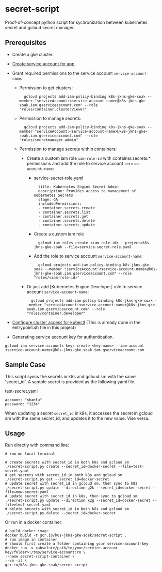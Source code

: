 # secret-script
Proof-of-concept python script for sychronization between kubernetes secret and gcloud secret manager.

## Prerequisites
- Create a gke cluster.

- [Create service account for app](https://cloud.google.com/docs/authentication/production#command-line)

- Grant required permissions to the service account `service-account-name`.

	- Permission to get clusters:

		    gcloud projects add-iam-policy-binding k8s-jkns-gke-soak --member "serviceAccount:<service-account-name>@k8s-jkns-gke-soak.iam.gserviceaccount.com" --role "roles/container.clusterViewer"
	
	- Permission to manage secrets:

		    gcloud projects add-iam-policy-binding k8s-jkns-gke-soak --member "serviceAccount:<service-account-name>@k8s-jkns-gke-soak.iam.gserviceaccount.com" --role "roles/secretmanager.admin"

	- Permission to manage secrets within containers:

		- Create a custom iam role `iam-role-id` with container.secrets.* permissions and add the role to service account `service-account-name`:
			- service-secret-role.yaml

				    title: Kubernetes Engine Secret Admin
				    description: Provides access to management of Kubernetes Secrets
				    stage: GA
				    includedPermissions:
				    - container.secrets.create
				    - container.secrets.list
				    - container.secrets.get
				    - container.secrets.delete
				    - container.secrets.update
			
			- Create a custom iam role

				    gcloud iam roles create <iam-role-id> --project=k8s-jkns-gke-soak --file=service-secret-role.yaml

			- Add the role to service account `service-account-name`:

				    gcloud projects add-iam-policy-binding k8s-jkns-gke-soak --member "serviceAccount:<service-account-name>@k8s-jkns-gke-soak.iam.gserviceaccount.com" --role "roles/<iam-role-id>"

		- Or just add [Kubernetes Engine Developer] role to service account `service-account-name`:

			    gcloud projects add-iam-policy-binding k8s-jkns-gke-soak --member "serviceAccount:<service-account-name>@k8s-jkns-gke-soak.iam.gserviceaccount.com" --role "roles/container.developer"

- [Configure cluster access for kubectl](https://cloud.google.com/kubernetes-engine/docs/how-to/cluster-access-for-kubectl) (This is already done in the entrypoint.sh file in this project)

- Generating service account key for authentication.
```
gcloud iam service-accounts keys create <key-name> --iam-account <service-account-name>@k8s-jkns-gke-soak.iam.gserviceaccount.com
```

## Sample Case
This script syncs the secrets in k8s and gcloud sm with the same 'secret_id'.
A sample secret is provided as the following yaml file.

test-secret.yaml
```
account: "shanfu"
password: "1234"
```
When updating a secret `secret_id` in k8s, it accesses the secret in gcloud sm with the same secret_id, and updates it to the new value.
Vise versa.

## Usage
Run directly with command line:

```
# run on local terminal

# create secrets with secret_id in both k8s and gcloud sm
./secret-script.py create --secret_id=docker-secret --file=test-secret.yaml
# get secrets with secret_id in both k8s and gcloud sm
./secret-script.py get --secret_id=docker-secret
# update secret with secret_id in gcloud sm, then sync to k8s
./secret-script.py update --direction g2k --secret_id=docker-secret --file=new-secret.yaml
# update secret with secret_id in k8s, then sync to gcloud sm
./secret-script.py update --direction k2g --secret_id=docker-secret --file=test-secret.yaml
# delete secrets with secret_id in both k8s and gcloud sm
./secret-script.py delete --secret_id=docker-secret
```

Or run in a docker container:
```
# build docker image
docker build -t gcr.io/k8s-jkns-gke-soak/secret-script .
# run image in container
# should first create a folder containing your service-account-key
docker run -v <absolute/path/to/your/service-account-key/folder>:/tmp/service-account:ro \
--name secret-script-container \
--rm -it \
gcr.io/k8s-jkns-gke-soak/secret-script
```